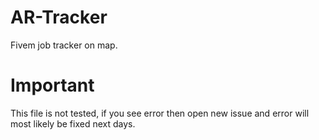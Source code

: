 # AR-Tracker
Fivem job tracker on map.

# Important
This file is not tested, if you see error then open new issue and error will most likely be fixed next days.
